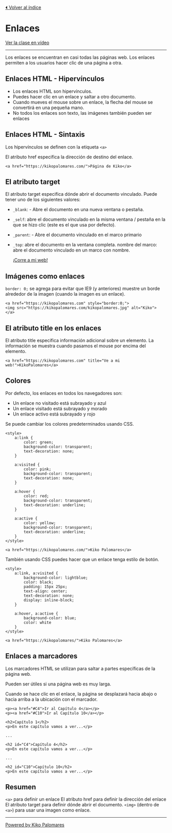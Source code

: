 [⏴ Volver al índice](../../README.md#índice-del-curso)

# Enlaces

[Ver la clase en vídeo](https://kikopalomares.com/clases/como-crear-enlaces-en-html)

_____

Los enlaces se encuentran en casi todas las páginas web. Los enlaces permiten a los usuarios hacer clic de una página a otra.

## Enlaces HTML - Hipervínculos

- Los enlaces HTML son hipervínculos.
- Puedes hacer clic en un enlace y saltar a otro documento.
- Cuando mueves el mouse sobre un enlace, la flecha del mouse se convertirá en una pequeña mano.
- No todos los enlaces son texto, las imágenes también pueden ser enlaces

## Enlaces HTML - Sintaxis

Los hipervínculos se definen con la etiqueta `<a>`

El atributo href especifica la dirección de destino del enlace.

    <a href="https://kikopalomares.com/">Página de Kiko</a>

## El atributo target
El atributo target especifica dónde abrir el documento vinculado. Puede tener uno de los siguientes valores:

- `_blank`: - Abre el documento en una nueva ventana o pestaña.
- `_self`: abre el documento vinculado en la misma ventana / pestaña en la que se hizo clic (este es el que usa por defecto).
- `_parent`: - Abre el documento vinculado en el marco primario
- `_top`: abre el documento en la ventana completa.
nombre del marco: abre el documento vinculado en un marco con nombre.

    <a href="https://kikopalomares.com" target="_blank">¡Corre a mi web!</a>

## Imágenes como enlaces

`border: 0;` se agrega para evitar que IE9 (y anteriores) muestre un borde alrededor de la imagen (cuando la imagen es un enlace).

    <a href="https://kikopalomares.com" style="border:0;">
    <img src="https://kikopalomares.com/kikopalomares.jpg" alt="Kiko">
    </a>

## El atributo title en los enlaces

El atributo title especifica información adicional sobre un elemento. La información se muestra cuando pasamos el mouse por encima del elemento.

    <a href="https://kikopalomares.com" title="Ve a mi web!">KikoPalomares</a>

## Colores

Por defecto, los enlaces en todos los navegadores son:

- Un enlace no visitado está subrayado y azul
- Un enlace visitado está subrayado y morado
- Un enlace activo está subrayado y rojo

Se puede cambiar los colores predeterminados usando CSS.

    <style>
        a:link {
            color: green;
            background-color: transparent;
            text-decoration: none;
        }

        a:visited {
            color: pink;
            background-color: transparent;
            text-decoration: none;
        }

        a:hover {
            color: red;
            background-color: transparent;
            text-decoration: underline;
        }

        a:active {
            color: yellow;
            background-color: transparent;
            text-decoration: underline;
        }
    </style>

    <a href="https://kikopalomares.com/">Kiko Palomares</a>

También usando CSS puedes hacer que un enlace tenga estilo de botón.

    <style>
        a:link, a:visited {
            background-color: lightblue;
            color: black;
            padding: 15px 25px;
            text-align: center;
            text-decoration: none;
            display: inline-block;
        }

        a:hover, a:active {
            background-color: blue;
            color: white
        }
    </style>

    <a href="https://kikopalomares/">Kiko Palomares</a>

## Enlaces a marcadores

Los marcadores HTML se utilizan para saltar a partes específicas de la página web.

Pueden ser útiles si una página web es muy larga.

Cuando se hace clic en el enlace, la página se desplazará hacia abajo o hacia arriba a la ubicación con el marcador.

    <p><a href="#C4">Ir al Capítulo 4</a></p>
    <p><a href="#C10">Ir al Capítulo 10</a></p>

    <h2>Capítulo 1</h2>
    <p>En este capítulo vamos a ver...</p>

    ...

    <h2 id="C4">Capítulo 4</h2>
    <p>En este capítulo vamos a ver...</p>

    ...

    <h2 id="C10">Capítulo 10</h2>
    <p>En este capítulo vamos a ver...</p>

## Resumen

`<a>` para definir un enlace
El atributo href para definir la dirección del enlace
El atributo target para definir dónde abrir el documento.
`<img>` (dentro de `<a>`) para usar una imagen como enlace.

------------
[Powered by Kiko Palomares](https://kikopalomares.com/)
